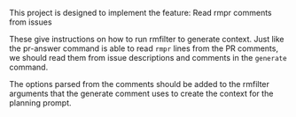 This project is designed to implement the feature: Read rmpr comments from issues

These give instructions on how to run rmfilter to generate context. Just like the pr-answer command is able to read `rmpr` lines from the PR comments, we should read them from issue descriptions and comments in the `generate` command.

The options parsed from the comments should be added to the rmfilter arguments that the generate comment uses to create the context for the planning prompt.